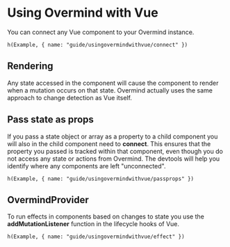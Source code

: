 # Using Overmind with Vue

You can connect any Vue component to your Overmind instance.

```marksy
h(Example, { name: "guide/usingovermindwithvue/connect" })
```

## Rendering
Any state accessed in the component will cause the component to render when a mutation occurs on that state. Overmind actually uses the same approach to change detection as Vue itself.

## Pass state as props

If you pass a state object or array as a property to a child component you will also in the child component need to **connect**. This ensures that the property you passed is tracked within that component, even though you do not access any state or actions from Overmind. The devtools will help you identify where any components are left "unconnected".

```marksy
h(Example, { name: "guide/usingovermindwithvue/passprops" })
```

## OvermindProvider

To run effects in components based on changes to state you use the **addMutationListener** function in the lifecycle hooks of Vue.

```marksy
h(Example, { name: "guide/usingovermindwithvue/effect" })
```
